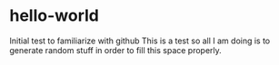 # hello-world
Initial test to familiarize with github
This is a test so all I am doing is to generate random stuff in order to fill this space properly.
